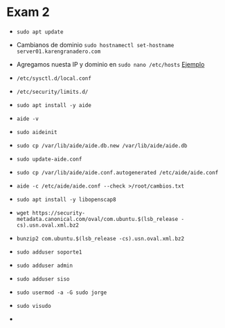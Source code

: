 # Exam 2

- `sudo apt update`
- Cambianos de dominio `sudo hostnamectl set-hostname server01.karengranadero.com`
- Agregamos nuesta IP y dominio en `sudo nano /etc/hosts` [Ejemplo](../exam01/nginx/hosts)
- `/etc/sysctl.d/local.conf`
- `/etc/security/limits.d/`

- `sudo apt install -y aide`
- `aide -v`
- `sudo aideinit`
- `sudo cp /var/lib/aide/aide.db.new /var/lib/aide/aide.db`
- `sudo update-aide.conf`
- `sudo cp /var/lib/aide/aide.conf.autogenerated /etc/aide/aide.conf`
- `aide -c /etc/aide/aide.conf --check >/root/cambios.txt`

- `sudo apt install -y libopenscap8`
- `wget https://security-metadata.canonical.com/oval/com.ubuntu.$(lsb_release -cs).usn.oval.xml.bz2`
- `bunzip2 com.ubuntu.$(lsb_release -cs).usn.oval.xml.bz2`

- `sudo adduser soporte1`
- `sudo adduser admin`
- `sudo adduser siso`
- `sudo usermod -a -G sudo jorge`
- `sudo visudo`
- 
